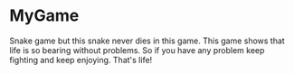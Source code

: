 # MyGame
Snake game but this snake never dies in this game. This game shows that life is so bearing without problems. So if you have any problem keep fighting and keep enjoying. That's life!
